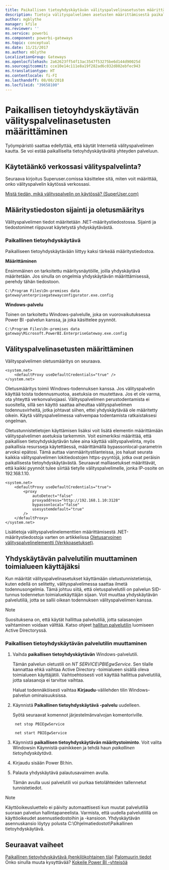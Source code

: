 ```yaml
---
title: Paikallisen tietoyhdyskäytävän välityspalvelinasetusten määrittäminen
description: Tietoja välityspalvelimen asetusten määrittämisestä paikallista tietoyhdyskäytävää varten
author: mgblythe
manager: kfile
ms.reviewer: ''
ms.service: powerbi
ms.component: powerbi-gateways
ms.topic: conceptual
ms.date: 11/21/2017
ms.author: mblythe
LocalizationGroup: Gateways
ms.openlocfilehash: 2a62623ff54f13ac3547f53275be6d144d90025d
ms.sourcegitcommit: cce10e14c111e8a19f282ad6c032d802ebfec943
ms.translationtype: HT
ms.contentlocale: fi-FI
ms.lasthandoff: 08/08/2018
ms.locfileid: "39658100"
---
```

# <a name="configuring-proxy-settings-for-the-on-premises-data-gateway"></a>Paikallisen tietoyhdyskäytävän välityspalvelinasetusten määrittäminen
Työympäristö saattaa edellyttää, että käytät Internetiä välityspalvelimen kautta. Se voi estää paikalliselta tietoyhdyskäytävältä yhteyden palveluun.

## <a name="does-your-network-use-a-proxy"></a>Käytetäänkö verkossasi välityspalvelinta?
Seuraava kirjoitus Superuser.comissa käsittelee sitä, miten voit määrittää, onko välityspalvelin käytössä verkossasi.

[Mistä tiedän, mikä välityspalvelin on käytössä? (SuperUser.com)](https://superuser.com/questions/346372/how-do-i-know-what-proxy-server-im-using)

## <a name="configuration-file-location-and-default-configuration"></a>Määritystiedoston sijainti ja oletusmääritys
Välityspalvelimen tiedot määritetään .NET-määritystiedostossa. Sijainti ja tiedostonimet riippuvat käytetystä yhdyskäytävästä.

### <a name="on-premises-data-gateway"></a>Paikallinen tietoyhdyskäytävä
Paikalliseen tietoyhdyskäytävään liittyy kaksi tärkeää määritystiedostoa.

**Määrittäminen**

Ensimmäinen on tarkoitettu määritysnäytöille, joilla yhdyskäytävä määritetään. Jos sinulla on ongelmia yhdyskäytävän määrittämisessä, perehdy tähän tiedostoon.

    C:\Program Files\On-premises data gateway\enterprisegatewayconfigurator.exe.config

**Windows-palvelu**

Toinen on tarkoitettu Windows-palvelulle, joka on vuorovaikutuksessa Power BI -palvelun kanssa, ja joka käsittelee pyynnöt.

    C:\Program Files\On-premises data gateway\Microsoft.PowerBI.EnterpriseGateway.exe.config

## <a name="configuring-proxy-settings"></a>Välityspalvelinasetusten määrittäminen
Välityspalvelimen oletusmääritys on seuraava.

    <system.net>
        <defaultProxy useDefaultCredentials="true" />
    </system.net>

Oletusmääritys toimii Windows-todennuksen kanssa. Jos välityspalvelin käyttää toista todennusmuotoa, asetuksia on muutettava. Jos et ole varma, ota yhteyttä verkonvalvojaasi. Välityspalvelimen perustodentamista ei suositella, sillä sen käyttö saattaa aiheuttaa välityspalvelimen todennusvirheitä, jotka johtavat siihen, ettei yhdyskäytävää ole määritetty oikein. Käytä välityspalvelimessa vahvempaa todentamista ratkaistaksesi ongelman.

Oletustunnistetietojen käyttämisen lisäksi voit lisätä <proxy> elementin määrittämään välityspalvelimen asetuksia tarkemmin. Voit esimerkiksi määrittää, että paikallisen tietoyhdyskäytävän tulee aina käyttää välityspalvelinta, myös paikallisia resursseja käytettäessä, määrittämällä bypassonlocal-parametrin arvoksi epätosi. Tämä auttaa vianmääritystilanteissa, jos haluat seurata kaikkia välityspalvelimen lokitiedostojen https-pyyntöjä, jotka ovat peräisin paikallisesta tietoyhdyskäytävästä. Seuraavat malliasetukset määrittävät, että kaikki pyynnöt tulee siirtää tietylle välityspalvelimelle, jonka IP-osoite on 192.168.1.10.

    <system.net>
        <defaultProxy useDefaultCredentials="true">
            <proxy  
                autoDetect="false"  
                proxyaddress="http://192.168.1.10:3128"  
                bypassonlocal="false"  
                usesystemdefault="true"
            />  
        </defaultProxy>
    </system.net>

Lisätietoja välityspalvelinelementtien määrittämisestä .NET-määritystiedostoja varten on artikkelissa [Oletusarvoinen välityspalvelinelementti (Verkkoasetukset)](https://msdn.microsoft.com/library/kd3cf2ex.aspx).

## <a name="changing-the-gateway-service-account-to-a-domain-user"></a>Yhdyskäytävän palvelutilin muuttaminen toimialueen käyttäjäksi
Kun määrität välityspalvelinasetukset käyttämään oletustunnistetietoja, kuten edellä on selitetty, välityspalvelimessa saattaa ilmetä todennusongelmia. Tämä johtuu siitä, että oletuspalvelutili on palvelun SID-tunnus todennetun toimialuekäyttäjän sijaan. Voit muuttaa yhdyskäytävän palvelutiliä, jotta se sallii oikean todennuksen välityspalvelimen kanssa.

> [!NOTE]
> Suosituksena on, että käytät hallittua palvelutiliä, jotta salasanojen vaihtaminen voidaan välttää. Katso ohjeet [hallitun palvelutilin](https://technet.microsoft.com/library/dd548356.aspx) luomiseen Active Directoryssä.
> 
> 

### <a name="change-the-on-premises-data-gateway-service-account"></a>Paikallisen tietoyhdyskäytävän palvelutilin muuttaminen
1. Vaihda **paikallisen tietoyhdyskäytävän** Windows-palvelutili.

    Tämän palvelun oletustili on *NT SERVICE\PBIEgwService*. Sen tilalle kannattaa ehkä vaihtaa Active Directory -toimialueen sisällä oleva toimialueen käyttäjätili. Vaihtoehtoisesti voit käyttää hallittua palvelutiliä, jotta salasanoja ei tarvitse vaihtaa.

    Haluat todennäköisesti vaihtaa **Kirjaudu**-välilehden tilin Windows-palvelun ominaisuuksissa.
2. Käynnistä **Paikallinen tietoyhdyskäytävä -palvelu** uudelleen.

    Syötä seuraavat komennot järjestelmänvalvojan komentoriville.

        net stop PBIEgwService

        net start PBIEgwService
3. Käynnistä **paikallisen tietoyhdyskäytävän määritystoiminto**. Voit valita Windowsin Käynnistä-painikkeen ja tehdä haun *paikallinen tietoyhdyskäytävä*.
4. Kirjaudu sisään Power BI:hin.
5. Palauta yhdyskäytävä palautusavaimen avulla.

    Tämän avulla uusi palvelutili voi purkaa tietolähteiden tallennetut tunnistetiedot.

> [!NOTE]
> Käyttöoikeusluettelo ei päivity automaattisesti kun muutat palvelutiliä suoraan palvelun hallintapaneelista. Varmista, että uudella palvelutilillä on käyttöoikeudet asennustiedostoihin ja -kansioon. Yhdyskäytävän asennuskansio löytyy polusta C:\Ohjelmatiedostot\Paikallinen tietoyhdyskäytävä. 
> 

## <a name="next-steps"></a>Seuraavat vaiheet
[Paikallinen tietoyhdyskäytävä (henkilökohtainen tila)](service-gateway-personal-mode.md)
[Palomuurin tiedot](service-gateway-onprem-tshoot.md#firewall-or-proxy)  
Onko sinulla muuta kysyttävää? [Kokeile Power BI -yhteisöä](http://community.powerbi.com/)

